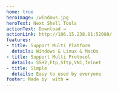 ```yaml
---
home: true
heroImage: /windows.jpg
heroText: Next Shell Tools
actionText: Download →
actionLink: http://106.15.238.81:52080/
features:
- title: Support Multi Platform
  details: Windows & Linux & MacOs
- title: Support Multi Protocol
  details: SSH2,Ftp,Sftp,VNC,Telnet
- title: Simple
  details: Easy to used by everyone
footer: Made by  with ❤️
---
```

